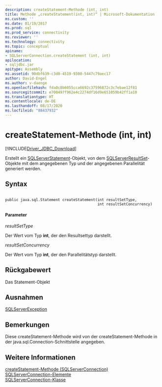 ```yaml
---
description: createStatement-Methode (int, int)
title: Methode „createStatement(int, int)“ | Microsoft-Dokumentation
ms.custom: ''
ms.date: 01/19/2017
ms.prod: sql
ms.prod_service: connectivity
ms.reviewer: ''
ms.technology: connectivity
ms.topic: conceptual
apiname:
- SQLServerConnection.createStatement (int, int)
apilocation:
- sqljdbc.jar
apitype: Assembly
ms.assetid: 90dbf639-c3d8-4519-9300-5447c79aec17
author: David-Engel
ms.author: v-daenge
ms.openlocfilehash: fda0c8b6055cca6692c37596872c3c7ebae12f81
ms.sourcegitcommit: e700497f962e4c2274df16d9e651059b42ff1a10
ms.translationtype: HT
ms.contentlocale: de-DE
ms.lasthandoff: 08/17/2020
ms.locfileid: "88437932"
---
```

# <a name="createstatement-method-int-int"></a>createStatement-Methode (int, int)
[!INCLUDE[Driver_JDBC_Download](../../../includes/driver_jdbc_download.md)]

  Erstellt ein [SQLServerStatement](../../../connect/jdbc/reference/sqlserverstatement-class.md)-Objekt, von dem [SQLServerResultSet](../../../connect/jdbc/reference/sqlserverresultset-class.md)-Objekte mit dem angegebenen Typ und der angegebenen Parallelität generiert werden.  
  
## <a name="syntax"></a>Syntax  
  
```  
  
public java.sql.Statement createStatement(int resultSetType,  
                                          int resultSetConcurrency)  
```  
  
#### <a name="parameters"></a>Parameter  
 *resultSetType*  
  
 Der Wert vom Typ **int**, der den Resultsettyp darstellt.  
  
 *resultSetConcurrency*  
  
 Der Wert vom Typ **int**, der den Parallelitätstyp darstellt.  
  
## <a name="return-value"></a>Rückgabewert  
 Das Statement-Objekt  
  
## <a name="exceptions"></a>Ausnahmen  
 [SQLServerException](../../../connect/jdbc/reference/sqlserverexception-class.md)  
  
## <a name="remarks"></a>Bemerkungen  
 Diese createStatement-Methode wird von der createStatement-Methode in der java.sql.Connection-Schnittstelle angegeben.  
  
## <a name="see-also"></a>Weitere Informationen  
 [createStatement-Methode &#40;SQLServerConnection&#41;](../../../connect/jdbc/reference/createstatement-method-sqlserverconnection.md)   
 [SQLServerConnection-Elemente](../../../connect/jdbc/reference/sqlserverconnection-members.md)   
 [SQLServerConnection-Klasse](../../../connect/jdbc/reference/sqlserverconnection-class.md)  
  
  
